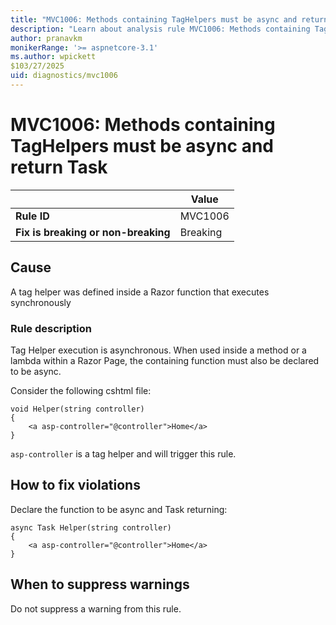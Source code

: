 ```yaml
---
title: "MVC1006: Methods containing TagHelpers must be async and return Task"
description: "Learn about analysis rule MVC1006: Methods containing TagHelpers must be async and return Task"
author: pranavkm
monikerRange: '>= aspnetcore-3.1'
ms.author: wpickett
$103/27/2025
uid: diagnostics/mvc1006
---
```

# MVC1006: Methods containing TagHelpers must be async and return Task

|                                     | Value    |
| -                                   | -        |
| **Rule ID**                         | MVC1006  |
| **Fix is breaking or non-breaking** | Breaking |

## Cause

A tag helper was defined inside a Razor function that executes synchronously

### Rule description

Tag Helper execution is asynchronous. When used inside a method or a lambda within a Razor Page, the containing function must also be declared to be async.


Consider the following cshtml file:

```razor
void Helper(string controller)
{
    <a asp-controller="@controller">Home</a>
}
```

`asp-controller` is a tag helper and will trigger this rule.

## How to fix violations

Declare the function to be async and Task returning:
```razor
async Task Helper(string controller)
{
    <a asp-controller="@controller">Home</a>
}
```

## When to suppress warnings

Do not suppress a warning from this rule.
